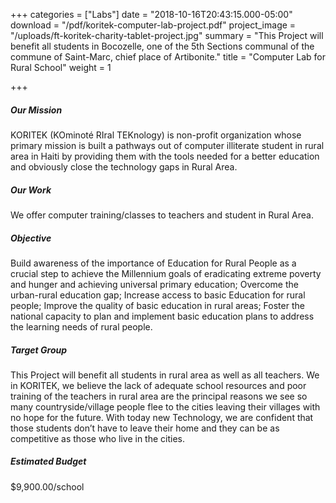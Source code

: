 +++
categories = ["Labs"]
date = "2018-10-16T20:43:15.000-05:00"
download = "/pdf/koritek-computer-lab-project.pdf"
project_image = "/uploads/ft-koritek-charity-tablet-project.jpg"
summary = "This Project will benefit all students in Bocozelle, one of the 5th Sections communal of the commune of Saint-Marc, chief place of Artibonite."
title = "Computer Lab for Rural School"
weight = 1

+++
##### Our Mission

KORITEK (KOminoté RIral TEKnology) is non-profit organization whose primary mission is built a pathways out of computer illiterate student in rural area in Haiti by providing them with the tools needed for a better education and obviously close the technology gaps in Rural Area.

##### Our Work

We offer computer training/classes to teachers and student in Rural Area.

##### Objective

Build awareness of the importance of Education for Rural People as a crucial step to achieve the Millennium goals of eradicating extreme poverty and hunger and achieving universal primary education;
Overcome the urban-rural education gap;
Increase access to basic Education for rural people;
Improve the quality of basic education in rural areas;
Foster the national capacity to plan and implement basic education plans to address the learning needs of rural people.

##### Target Group

This Project will benefit all students in rural area as well as all teachers. We in KORITEK, we believe the lack of adequate school resources and poor training of the teachers in rural area are the principal reasons we see so many countryside/village people flee to the cities leaving their villages with no hope for the future. With today new Technology, we are confident that those students don’t have to leave their home and they can be as competitive as those who live in the cities.

##### Estimated Budget

$9,900.00/school